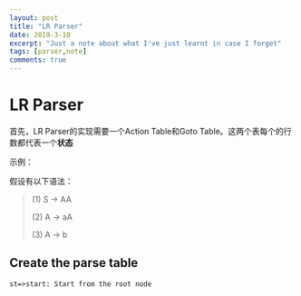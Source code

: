 ```yaml
---
layout: post
title: "LR Parser"
date: 2019-3-10
excerpt: "Just a note about what I've just learnt in case I forget"
tags: [parser,note]
comments: true
---
```


<script src="/assets/raphael-min.js"> </script>

<script src="/assets/flowchart.min.js"> </script>

<script src="https://qiufeng54321.github.io/assets/js/jquery-1.12.0.min.js"></script>
<script src="https://qiufeng54321.github.io/assets/js/jquery.dlmenu.min.js"></script>

<script src="https://qiufeng54321.github.io/assets/js/jquery.goup.min.js"></script>

<script src="https://qiufeng54321.github.io/assets/js/jquery.magnific-popup.min.js"></script>

<script src="https://qiufeng54321.github.io/assets/js/jquery.fitvid.min.js"></script>



# LR Parser

首先，LR Parser的实现需要一个Action Table和Goto Table。这两个表每个的行数都代表一个**状态**

示例：

假设有以下语法：

> (1) S -> AA
>
> (2) A -> aA
>
> (3) A -> b

<div id="diagram"></div>
<script>
  $.ajax({
      url: "/assets/LRParserIterationFlow.txt",
      success: function (data){
            var diagram = flowchart.parse(data);
            diagram.drawSVG('diagram', {
                              'maxWidth': 50,
                              'maxHeight': 50
            });
      }
  });</script>

## Create the parse table

```flow
st=>start: Start from the root node
```

